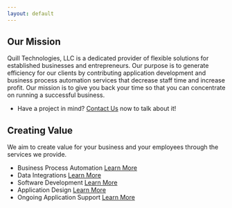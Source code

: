 ```yaml
---
layout: default
---
```


## Our Mission

Quill Technologies, LLC is a dedicated provider of flexible solutions for established businesses and entrepreneurs.  Our purpose is to generate efficiency for our clients by contributing application development and business process automation services that decrease staff time and increase profit.  Our mission is to give you back your time so that you can concentrate on running a successful business.  


* Have a project in mind?  [Contact Us](/contact) now to talk about it!


## Creating Value

We aim to create value for your business and your employees through the services we provide.

* Business Process Automation [Learn More](/services)
* Data Integrations [Learn More](/services)
* Software Development [Learn More](/services)
* Application Design [Learn More](/services)
* Ongoing Application Support [Learn More](/services)


